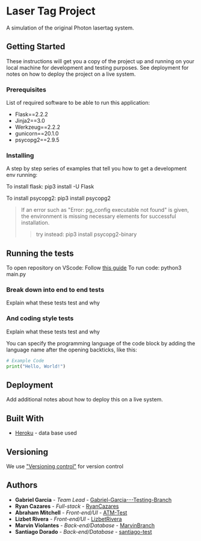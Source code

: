 # Laser Tag Project 

A simulation of the original Photon lasertag system. 

## Getting Started

These instructions will get you a copy of the project up and running on your local machine for development and testing purposes. See deployment for notes on how to deploy the project on a live system.

### Prerequisites

List of required software to be able to run this application:
* Flask==2.2.2
* Jinja2==3.0
* Werkzeug==2.2.2
* gunicorn==20.1.0
* psycopg2==2.9.5


### Installing

A step by step series of examples that tell you how to get a development env running:

To install flask: pip3 install -U Flask

To install psycopg2: pip3 install psycopg2

  >If an error such as "Error: pg_config executable not found" is given,
  >the environment is missing necessary elements for successful installation.
  >> try instead: pip3 install psycopg2-binary

## Running the tests

To open repository on VScode: Follow [this guide](https://www.geeksforgeeks.org/how-to-open-a-github-repository-in-vs-code-online/)
To run code: python3 main.py

### Break down into end to end tests

Explain what these tests test and why



### And coding style tests

Explain what these tests test and why


You can specify the programming language of the code block by adding the language name after the opening backticks, like this:

```python
# Example Code
print("Hello, World!")
```

## Deployment

Add additional notes about how to deploy this on a live system.

## Built With

* [Heroku](http://link) - data base used



## Versioning

We use ["Versioning control"](http://link) for version control


## Authors

* **Gabriel Garcia** - *Team Lead* - [Gabriel-Garcia---Testing-Branch]([https://link](https://github.com/gaberay2022/Software-Engineer-Project/tree/Gabriel-Garcia---Testing-Branch))
* **Ryan Cazares** - *Full-stack* - [RyanCazares]([https://link](https://github.com/gaberay2022/Software-Engineer-Project/tree/main))
* **Abraham Mitchell** - *Front-end/UI* - [ATM-Test]([https://link](https://github.com/gaberay2022/Software-Engineer-Project/tree/ATM-Test))
* **Lizbet Rivera** - *Front-end/UI* - [LizbetRivera]([https://link](https://github.com/gaberay2022/Software-Engineer-Project/tree/main))
* **Marvin Violantes** - *Back-end/Database* - [MarvinBranch]([https://link](https://github.com/gaberay2022/Software-Engineer-Project/tree/MarvinBranch))
* **Santiago Dorado** - *Back-end/Database* - [santiago-test]([https://link](https://github.com/gaberay2022/Software-Engineer-Project/tree/santiago-test))


